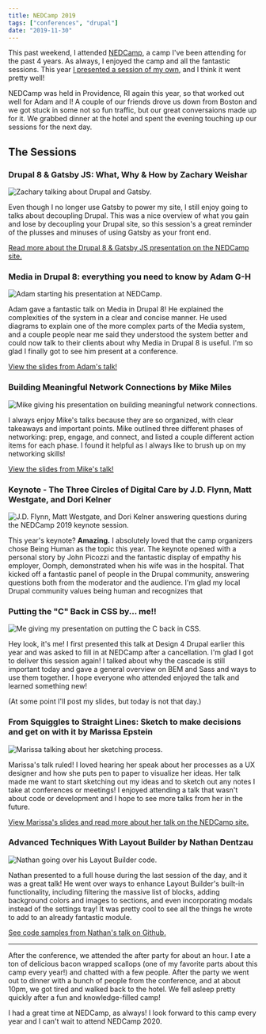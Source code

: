 ```yaml
---
title: NEDCamp 2019
tags: ["conferences", "drupal"]
date: "2019-11-30"
---
```

This past weekend, I attended [NEDCamp](https://nedcamp.org), a camp I've been attending for the past 4 years. As always, I enjoyed the camp and all the fantastic sessions. This year [I presented a session of my own](https://nedcamp.org/sessions/2019/putting-c-back-css-modern-techniques-todays-website), and I think it went pretty well! 

NEDCamp was held in Providence, RI again this year, so that worked out well for Adam and I! A couple of our friends drove us down from Boston and we got stuck in some not so fun traffic, but our great conversaions made up for it. We grabbed dinner at the hotel and spent the evening touching up our sessions for the next day.

## The Sessions

### Drupal 8 &amp; Gatsby JS: What, Why &amp; How by Zachary Weishar
![Zachary talking about Drupal and Gatsby.](../../images/nedcamp-2019-gatsby.jpg "Photo courtesy of the NEDCamp 2019 team.")

Even though I no longer use Gatsby to power my site, I still enjoy going to talks about decoupling Drupal. This was a nice overview of what you gain and lose by decoupling your Drupal site, so this session's a great reminder of the plusses and minuses of using Gatsby as your front end.

[Read more about the Drupal 8 &amp; Gatsby JS presentation on the NEDCamp site.](https://nedcamp.org/sessions/2019/drupal-8-gatsby-js-what-why-how)

### Media in Drupal 8: everything you need to know by Adam G-H

![Adam starting his presentation at NEDCamp.](../../images/nedcamp-2019-media.jpg "Photo courtesy of the NEDCamp 2019 team.")

Adam gave a fantastic talk on Media in Drupal 8! He explained the complexities of the system in a clear and concise manner. He used diagrams to explain one of the more complex parts of the Media system, and a couple people near me said they understood the system better and could now talk to their clients about why Media in Drupal 8 is useful. I'm so glad I finally got to see him present at a conference.

[View the slides from Adam's talk!](http://slides.com/phenaproxima/d8media#/)

### Building Meaningful Network Connections by Mike Miles
![Mike giving his presentation on building meaningful network connections.](../../images/nedcamp-2019-networking.jpg)

I always enjoy Mike's talks because they are so organized, with clear takeaways and important points. Mike outlined three different phases of networking: prep, engage, and connect, and listed a couple different action items for each phase. I found it helpful as I always like to brush up on my networking skills!

[View the slides from Mike's talk!](https://docs.google.com/presentation/d/1tmnKhmA3TZyV0aFpKQcrIIu-_N9WxbY2qj0ruPirL28/edit#slide=id.g35f391192_00)

### Keynote - The Three Circles of Digital Care by J.D. Flynn, Matt Westgate, and Dori Kelner
![J.D. Flynn, Matt Westgate, and Dori Kelner answering questions during the NEDCamp 2019 keynote session.](../../images/nedcamp-2019-keynote.jpg "Photo courtesy of the NEDCamp 2019 team.")

This year's keynote? **Amazing.** I absolutely loved that the camp organizers chose Being Human as the topic this year. The keynote opened with a personal story by John Picozzi and the fantastic display of empathy his employer, Oomph, demonstrated when his wife was in the hospital. That kicked off a fantastic panel of people in the Drupal community, answering questions both from the moderator and the audience. I'm glad my local Drupal community values being human and recognizes that 

### Putting the "C" Back in CSS by... me!!
![Me giving my presentation on putting the C back in CSS.](../../images/nedcamp-2019-me.jpg "Photo courtesy of the NEDCamp 2019 team.")

Hey look, it's me! I first presented this talk at Design 4 Drupal earlier this year and was asked to fill in at NEDCamp after a cancellation. I'm glad I got to deliver this session again! I talked about why the cascade is still important today and gave a general overview on BEM and Sass and ways to use them together. I hope everyone who attended enjoyed the talk and learned something new!

(At some point I'll post my slides, but today is not that day.)

### From Squiggles to Straight Lines: Sketch to make decisions and get on with it by Marissa Epstein
![Marissa talking about her sketching process.](../../images/nedcamp-2019-sketch.jpg "Photo courtesy of the NEDCamp 2019 team.")

Marissa's talk ruled! I loved hearing her speak about her processes as a UX designer and how she puts pen to paper to visualize her ideas. Her talk made me want to start sketching out my ideas and to sketch out any notes I take at conferences or meetings! I enjoyed attending a talk that wasn't about code or development and I hope to see more talks from her in the future.

[View Marissa's slides and read more about her talk on the NEDCamp site.](https://nedcamp.org/sessions/2019/squiggles-straight-lines-sketch-make-decisions-and-get-it)

### Advanced Techniques With Layout Builder by Nathan Dentzau
![Nathan going over his Layout Builder code.](../../images/nedcamp-2019-lb.jpg "Photo courtesy of the NEDCamp 2019 team.")

Nathan presented to a full house during the last session of the day, and it was a great talk! He went over ways to enhance Layout Builder's built-in functionality, including filtering the massive list of blocks, adding background colors and images to sections, and even incorporating modals instead of the settings tray! It was pretty cool to see all the things he wrote to add to an already fantastic module.

[See code samples from Nathan's talk on Github.](https://github.com/nathandentzau/layout-builder-examples)

***

After the conference, we attended the after party for about an hour. I ate a ton of delicious bacon wrapped scallops (one of my favorite parts about this camp every year!) and chatted with a few people. After the party we went out to dinner with a bunch of people from the conference, and at about 10pm, we got tired and walked back to the hotel. We fell asleep pretty quickly after a fun and knowledge-filled camp!

I had a great time at NEDCamp, as always! I look forward to this camp every year and I can't wait to attend NEDCamp 2020.


